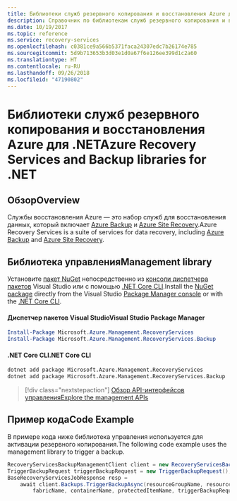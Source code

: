 ```yaml
---
title: Библиотеки служб резервного копирования и восстановления Azure для .NET
description: Справочник по библиотекам служб резервного копирования и восстановления Azure для .NET
ms.date: 10/19/2017
ms.topic: reference
ms.service: recovery-services
ms.openlocfilehash: c0381ce9a566b5371faca24307edc7b26174e785
ms.sourcegitcommit: 5d9b713653b3d03e1d0a67f6e126ee399d1c2a60
ms.translationtype: HT
ms.contentlocale: ru-RU
ms.lasthandoff: 09/26/2018
ms.locfileid: "47190802"
---
```

# <a name="azure-recovery-services-and-backup-libraries-for-net"></a><span data-ttu-id="9b343-103">Библиотеки служб резервного копирования и восстановления Azure для .NET</span><span class="sxs-lookup"><span data-stu-id="9b343-103">Azure Recovery Services and Backup libraries for .NET</span></span>

## <a name="overview"></a><span data-ttu-id="9b343-104">Обзор</span><span class="sxs-lookup"><span data-stu-id="9b343-104">Overview</span></span>

<span data-ttu-id="9b343-105">Службы восстановления Azure — это набор служб для восстановления данных, который включает [Azure Backup](/azure/backup/) и [Azure Site Recovery](/azure/site-recovery/).</span><span class="sxs-lookup"><span data-stu-id="9b343-105">Azure Recovery Services is a suite of services for data recovery, including [Azure Backup](/azure/backup/) and [Azure Site Recovery](/azure/site-recovery/).</span></span>

## <a name="management-library"></a><span data-ttu-id="9b343-106">Библиотека управления</span><span class="sxs-lookup"><span data-stu-id="9b343-106">Management library</span></span>

<span data-ttu-id="9b343-107">Установите [пакет NuGet](https://www.nuget.org/packages/Microsoft.Azure.Management.RecoveryServices) непосредственно из [консоли диспетчера пакетов][PackageManager] Visual Studio или с помощью [.NET Core CLI][DotNetCLI].</span><span class="sxs-lookup"><span data-stu-id="9b343-107">Install the [NuGet package](https://www.nuget.org/packages/Microsoft.Azure.Management.RecoveryServices) directly from the Visual Studio [Package Manager console][PackageManager] or with the [.NET Core CLI][DotNetCLI].</span></span>

#### <a name="visual-studio-package-manager"></a><span data-ttu-id="9b343-108">Диспетчер пакетов Visual Studio</span><span class="sxs-lookup"><span data-stu-id="9b343-108">Visual Studio Package Manager</span></span>

```powershell
Install-Package Microsoft.Azure.Management.RecoveryServices
Install-Package Microsoft.Azure.Management.RecoveryServices.Backup
```

#### <a name="net-core-cli"></a><span data-ttu-id="9b343-109">.NET Core CLI</span><span class="sxs-lookup"><span data-stu-id="9b343-109">.NET Core CLI</span></span>

```bash
dotnet add package Microsoft.Azure.Management.RecoveryServices
dotnet add package Microsoft.Azure.Management.RecoveryServices.Backup
```

> [!div class="nextstepaction"]
> [<span data-ttu-id="9b343-110">Обзор API-интерфейсов управления</span><span class="sxs-lookup"><span data-stu-id="9b343-110">Explore the management APIs</span></span>](/dotnet/api/overview/azure/recoveryservices/management)


## <a name="code-example"></a><span data-ttu-id="9b343-111">Пример кода</span><span class="sxs-lookup"><span data-stu-id="9b343-111">Code Example</span></span>

<span data-ttu-id="9b343-112">В примере кода ниже библиотека управления используется для активации резервного копирования.</span><span class="sxs-lookup"><span data-stu-id="9b343-112">The following code example uses the management library to trigger a backup.</span></span>

```csharp
RecoveryServicesBackupManagementClient client = new RecoveryServicesBackupManagementClient(credentials);
TriggerBackupRequest triggerBackupRequest = new TriggerBackupRequest();
BaseRecoveryServicesJobResponse resp =
    await client.Backups.TriggerBackupAsync(resourceGroupName, resourceName, null,
        fabricName, containerName, protectedItemName, triggerBackupRequest);
```

[PackageManager]: https://docs.microsoft.com/nuget/tools/package-manager-console
[DotNetCLI]: https://docs.microsoft.com/dotnet/core/tools/dotnet-add-package
